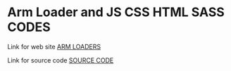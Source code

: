 # Arm Loader and JS CSS HTML SASS CODES

Link for web site [ARM LOADERS](https://amurkhoyetsyan.github.io/armloaders.github.io/)

Link for source code [SOURCE CODE](https://github.com/AmurKhoyetsyan/Tutorial-HTML-CSS-JS-SASS)